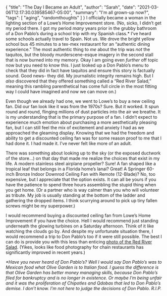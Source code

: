 {
    "title": "The Day I Became an Adult",
    "author": "Sarah",
    "date": "2021-03-06T12:17:30.039585467-05:00",
    "summary": "I'm all grown-up now?",
    "tags": [
        "aging",
        "randomthoughts"
    ]
}
I officially became a woman in the lighting section of a Lowe’s Home
Improvement store. (No, sicko, I didn’t get my period there. I got my
period *many* years prior in the grubby bathroom of a Don Pablo’s during
a school trip with my Spanish class.\* I’ve heard some schools actually
travel to Spain. Not us. We drove the bright yellow school bus 45
minutes to a tex-mex restaurant for an “authentic dining experience.”
The most authentic thing to *me* about the trip was *not* the taquitos,
but the bloody murderscene-esque imagery in the second stall that is now
burned into my memory. Okay I am going even *further* off topic now but
you need to know this. I just looked up a Don Pablo’s menu to check that
they did in fact have taquitos and ensure this story is factually sound.
Good news- they did. My journalistic integrity remains high. But I
*also* discovered that they offered something called a “Red River
Salad,” meaning this rambling parenthetical has come full circle in
the most fitting way I could have imagined and now we can move on.)

Even though we already had one, we went to Lowe’s to buy a new ceiling
fan. Did our fan look like it was from the 1970s? Sure. But it worked.
It spun round and round, flinging millions of dust particles into the
air we breathe. It is my understanding that is the primary purpose of a
fan. I didn’t expect to experience much emotion about purchasing a more
aesthetically pleasing fan, but I can still feel the mix of excitement
and anxiety I had as we approached the gleaming display. Knowing that we
had the freedom and ability to get a discounted ceiling fan was for some
reason proof to me that I had done it. I had made it. I’ve never felt
like more of an adult.

There was something about looking up to the sky (or the exposed ductwork
of the store...) on that day that made me realize the choices that exist
in my life. A modern stainless steel airplane propeller? Sure\! A fan
shaped like a tropical leaf that belongs in a Florida home’s lanai?
Great\! A Springer 60-inch Bronze Indoor Downrod Ceiling Fan with Remote
(12-Blade)? No, too expensive, but I appreciate that the option exists.
It can all be yours if you have the patience to spend three hours
assembling the stupid thing when you get home. (Or a partner who is way
calmer than you who will volunteer as tribute. My job is usually
standing at the bottom of the ladder and gathering the dropped items. I
think scurrying around to pick up tiny fallen screws might be my
superpower.)

I would recommend buying a discounted ceiling fan from Lowe’s Home
Improvement if you have the choice. Hell I would recommend just standing
underneath the glowing turbines on a Saturday afternoon. Think of it
like watching the clouds go by. And despite my unfortunate situation
there, I would recommend a trip to Don Pablo’s too if it were still
possible. The best I can do is provide you with this less than enticing
[<span class="underline">photo of the Red River
Salad</span>](https://farm9.staticflickr.com/8438/7976521996_69aa90c6de_z.jpg).
(Yikes, looks like food photography for chain restaurants has
significantly improved in recent years.)

*\*Have you never heard of Don Pablo’s? Well I would say Don Pablo’s was
to Mexican food what Olive Garden is to Italian food. I guess the
difference is that Olive Garden has better money managing skills,
because Don Pablo’s filed for bankruptcy and is no longer in existence.
Or maybe I’m being unfair and it was the proliferation of Chipotles and
Qdobas that led to Don Pablo’s demise. I don’t know. I’m not here to
judge the decisions of Don Pablo. R.I.P.*
